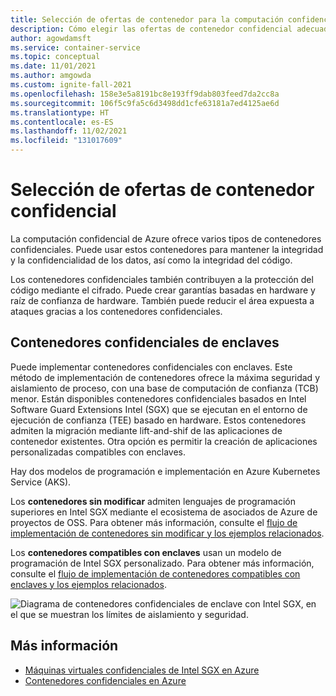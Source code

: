 ```yaml
---
title: Selección de ofertas de contenedor para la computación confidencial
description: Cómo elegir las ofertas de contenedor confidencial adecuadas para cumplir las necesidades de seguridad, de aislamiento y de los desarrolladores.
author: agowdamsft
ms.service: container-service
ms.topic: conceptual
ms.date: 11/01/2021
ms.author: amgowda
ms.custom: ignite-fall-2021
ms.openlocfilehash: 158e3e5a8191bc8e193ff9dab803feed7da2cc8a
ms.sourcegitcommit: 106f5c9fa5c6d3498dd1cfe63181a7ed4125ae6d
ms.translationtype: HT
ms.contentlocale: es-ES
ms.lasthandoff: 11/02/2021
ms.locfileid: "131017609"
---
```

# <a name="choosing-confidential-container-offerings"></a>Selección de ofertas de contenedor confidencial

La computación confidencial de Azure ofrece varios tipos de contenedores confidenciales. Puede usar estos contenedores para mantener la integridad y la confidencialidad de los datos, así como la integridad del código.

Los contenedores confidenciales también contribuyen a la protección del código mediante el cifrado. Puede crear garantías basadas en hardware y raíz de confianza de hardware. También puede reducir el área expuesta a ataques gracias a los contenedores confidenciales.

## <a name="enclaves-confidential-containers"></a>Contenedores confidenciales de enclaves

Puede implementar contenedores confidenciales con enclaves. Este método de implementación de contenedores ofrece la máxima seguridad y aislamiento de proceso, con una base de computación de confianza (TCB) menor. Están disponibles contenedores confidenciales basados en Intel Software Guard Extensions Intel (SGX) que se ejecutan en el entorno de ejecución de confianza (TEE) basado en hardware. Estos contenedores admiten la migración mediante lift-and-shif de las aplicaciones de contenedor existentes. Otra opción es permitir la creación de aplicaciones personalizadas compatibles con enclaves.

Hay dos modelos de programación e implementación en Azure Kubernetes Service (AKS). 

Los **contenedores sin modificar** admiten lenguajes de programación superiores en Intel SGX mediante el ecosistema de asociados de Azure de proyectos de OSS. Para obtener más información, consulte el [flujo de implementación de contenedores sin modificar y los ejemplos relacionados](./confidential-containers.md).

Los **contenedores compatibles con enclaves** usan un modelo de programación de Intel SGX personalizado. Para obtener más información, consulte el [flujo de implementación de contenedores compatibles con enclaves y los ejemplos relacionados](./enclave-aware-containers.md). 

![Diagrama de contenedores confidenciales de enclave con Intel SGX, en el que se muestran los límites de aislamiento y seguridad.](./media/confidential-containers/confidential-container-intel-sgx.png)

## <a name="learn-more"></a>Más información

- [Máquinas virtuales confidenciales de Intel SGX en Azure](./virtual-machine-solutions-sgx.md)
- [Contenedores confidenciales en Azure](./confidential-containers.md)
